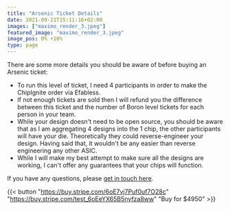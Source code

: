 ```yaml
---
title: "Arsenic Ticket Details"
date: 2021-09-21T15:11:16+02:00
images: ["maximo_render_3.jpeg"]
featured_image: "maximo_render_3.jpeg"
image_pos: 0% +10%
type: page
---
```


There are some more details you should be aware of before buying an Arsenic ticket:

* To run this level of ticket, I need 4 participants in order to make the ChipIgnite order via Efabless.
* If not enough tickets are sold then I will refund you the difference between this ticket and the number of Boron level tickets for each person in your team.
* While your design doesn't need to be open source, you should be aware that as I am aggregating 4 designs into the 1 chip, the other participants will have your die. Theoretically they could reverse-engineer your design. Having said that, it wouldn't be any easier than reverse engineering any other ASIC.
* While I will make my best attempt to make sure all the designs are working, I can't offer any guarantees that your chips will function.

If you have any questions, please [get in touch here](/contact-form).

{{< button "https://buy.stripe.com/6oE7vj7Puf0uf7O28c" "https://buy.stripe.com/test_6oEeYX65B5nyfza8ww" "Buy for $4950" >}}
